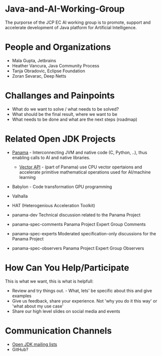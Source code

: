 # Java-and-AI-Working-Group
The purporse of the JCP EC AI working group is to promote, support and accelerate development of Java platform for Artificial Intelligence.

# People and Organizations

* Mala Gupta, Jetbrains
* Heather Vancura, Java Community Process
* Tanja Obradovic, Eclipse Foundation
* Zoran Sevarac, Deep Netts

# Challanges and Painpoints

* What do we want to solve / what needs to be solved?
* What should be the final result, where we want to be
* What needs to be done and what are the next steps (roadmap)

# Related Open JDK Projects

* [Panama](https://openjdk.org/projects/panama/) - Interconnecting JVM and native code (C, Python, ..), thus enabling calls to AI and native libraries.
    * [Vector API](https://openjdk.org/jeps/469) - (part of Panama) use CPU vector opertaions and accelerate primitive mathematical operations used for AI/machine learning
* Babylon - Code transformation GPU programming
* Valhalla
* HAT (Heterogenious Acceleration Toolkit)

* panama-dev 	Technical discussion related to the Panama Project
* panama-spec-comments 	Panama Project Expert Group Comments
* panama-spec-experts 	Moderated specification-only discussions for the Panama Project
* panama-spec-observers 	Panama Project Expert Group Observers

# How Can You Help/Participate

This is what we want, this is what is helpfull:

* Review and try things out. - What, lets' be specific about this and give examples
* Give us feedback, share your experience. Not 'why you do it this way' or 'what about my use case'
* Share our high level slides on social media and events

# Communication Channels

* [Open JDK mailing lists](https://mail.openjdk.org/mailman/listinfo)
* GitHub?

